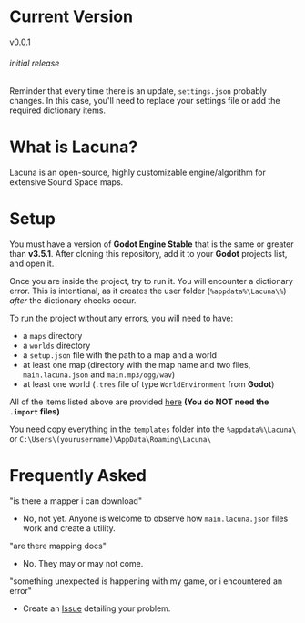 # Current Version
v0.0.1
###### initial release
Reminder that every time there is an update, `settings.json` probably changes. In this case, you'll need to replace your settings file or add the required dictionary items.

# What is Lacuna?
Lacuna is an open-source, highly customizable engine/algorithm for extensive Sound Space maps.

# Setup
You must have a version of **Godot Engine Stable** that is the same or greater than **v3.5.1**.
After cloning this repository, add it to your **Godot** projects list, and open it.

Once you are inside the project, try to run it. You will encounter a dictionary error.
This is intentional, as it creates the user folder (`%appdata%\Lacuna\%`) *after* the dictionary checks occur.

To run the project without any errors, you will need to have:
- a `maps` directory
- a `worlds` directory
- a `setup.json` file with the path to a map and a world
- at least one map (directory with the map name and two files, `main.lacuna.json` and `main.mp3/ogg/wav`)
- at least one world (`.tres` file of type `WorldEnvironment` from **Godot**)

All of the items listed above are provided [here](https://github.com/Gapva/Lacuna/tree/main/templates)
**(You do NOT need the `.import` files)**

You need copy everything in the `templates` folder into the `%appdata%\Lacuna\` or `C:\Users\(yourusername)\AppData\Roaming\Lacuna\`

# Frequently Asked
"is there a mapper i can download"
- No, not yet. Anyone is welcome to observe how `main.lacuna.json` files work and create a utility.

"are there mapping docs"
- No. They may or may not come.

"something unexpected is happening with my game, or i encountered an error"
- Create an [Issue](https://github.com/Gapva/Lacuna/issues/new/choose) detailing your problem.
